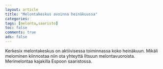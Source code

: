 ```yaml
--- 
layout: article 
title: "Melontakeskus avoinna heinäkuussa" 
categories: 
tags: [melonta,saaristo]
toc: false 
comments: true 
ads: false 
--- 
```


Kerkesix melontakeskus on aktiivisessa toiminnassa koko heinäkuun.
Mikäli melominen kiinnostaa niin ota yhteyttä Iltsuun melontavuoroista.
Merimelontaa kajakilla Espoon saaristossa.

